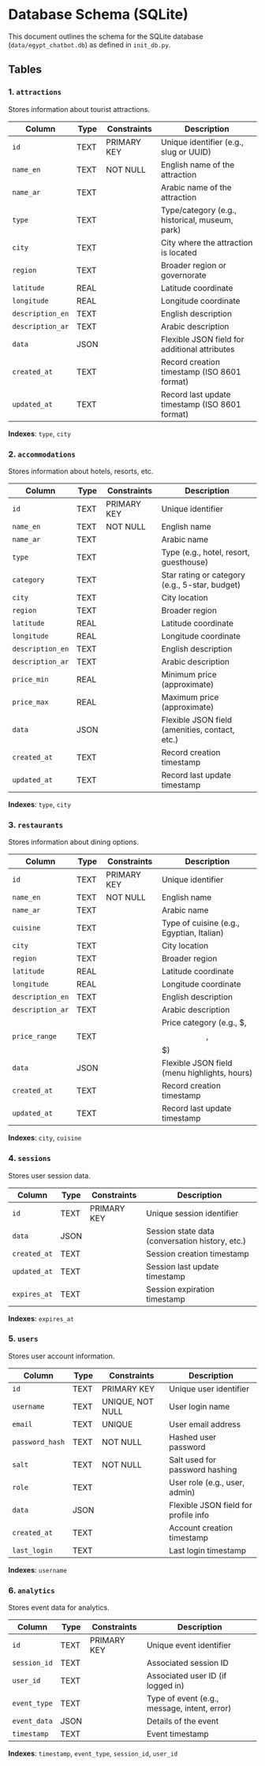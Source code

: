 # Database Schema (SQLite)

This document outlines the schema for the SQLite database (`data/egypt_chatbot.db`) as defined in `init_db.py`.

## Tables

### 1. `attractions`

Stores information about tourist attractions.

| Column           | Type | Constraints | Description                                    |
| ---------------- | ---- | ----------- | ---------------------------------------------- |
| `id`             | TEXT | PRIMARY KEY | Unique identifier (e.g., slug or UUID)         |
| `name_en`        | TEXT | NOT NULL    | English name of the attraction                 |
| `name_ar`        | TEXT |             | Arabic name of the attraction                  |
| `type`           | TEXT |             | Type/category (e.g., historical, museum, park) |
| `city`           | TEXT |             | City where the attraction is located           |
| `region`         | TEXT |             | Broader region or governorate                  |
| `latitude`       | REAL |             | Latitude coordinate                            |
| `longitude`      | REAL |             | Longitude coordinate                           |
| `description_en` | TEXT |             | English description                            |
| `description_ar` | TEXT |             | Arabic description                             |
| `data`           | JSON |             | Flexible JSON field for additional attributes  |
| `created_at`     | TEXT |             | Record creation timestamp (ISO 8601 format)    |
| `updated_at`     | TEXT |             | Record last update timestamp (ISO 8601 format) |

**Indexes**: `type`, `city`

### 2. `accommodations`

Stores information about hotels, resorts, etc.

| Column           | Type | Constraints | Description                                    |
| ---------------- | ---- | ----------- | ---------------------------------------------- |
| `id`             | TEXT | PRIMARY KEY | Unique identifier                              |
| `name_en`        | TEXT | NOT NULL    | English name                                   |
| `name_ar`        | TEXT |             | Arabic name                                    |
| `type`           | TEXT |             | Type (e.g., hotel, resort, guesthouse)         |
| `category`       | TEXT |             | Star rating or category (e.g., 5-star, budget) |
| `city`           | TEXT |             | City location                                  |
| `region`         | TEXT |             | Broader region                                 |
| `latitude`       | REAL |             | Latitude coordinate                            |
| `longitude`      | REAL |             | Longitude coordinate                           |
| `description_en` | TEXT |             | English description                            |
| `description_ar` | TEXT |             | Arabic description                             |
| `price_min`      | REAL |             | Minimum price (approximate)                    |
| `price_max`      | REAL |             | Maximum price (approximate)                    |
| `data`           | JSON |             | Flexible JSON field (amenities, contact, etc.) |
| `created_at`     | TEXT |             | Record creation timestamp                      |
| `updated_at`     | TEXT |             | Record last update timestamp                   |

**Indexes**: `type`, `city`

### 3. `restaurants`

Stores information about dining options.

| Column           | Type | Constraints | Description                                  |
| ---------------- | ---- | ----------- | -------------------------------------------- |
| `id`             | TEXT | PRIMARY KEY | Unique identifier                            |
| `name_en`        | TEXT | NOT NULL    | English name                                 |
| `name_ar`        | TEXT |             | Arabic name                                  |
| `cuisine`        | TEXT |             | Type of cuisine (e.g., Egyptian, Italian)    |
| `city`           | TEXT |             | City location                                |
| `region`         | TEXT |             | Broader region                               |
| `latitude`       | REAL |             | Latitude coordinate                          |
| `longitude`      | REAL |             | Longitude coordinate                         |
| `description_en` | TEXT |             | English description                          |
| `description_ar` | TEXT |             | Arabic description                           |
| `price_range`    | TEXT |             | Price category (e.g., $, $$, $$$)            |
| `data`           | JSON |             | Flexible JSON field (menu highlights, hours) |
| `created_at`     | TEXT |             | Record creation timestamp                    |
| `updated_at`     | TEXT |             | Record last update timestamp                 |

**Indexes**: `city`, `cuisine`

### 4. `sessions`

Stores user session data.

| Column       | Type | Constraints | Description                                     |
| ------------ | ---- | ----------- | ----------------------------------------------- |
| `id`         | TEXT | PRIMARY KEY | Unique session identifier                       |
| `data`       | JSON |             | Session state data (conversation history, etc.) |
| `created_at` | TEXT |             | Session creation timestamp                      |
| `updated_at` | TEXT |             | Session last update timestamp                   |
| `expires_at` | TEXT |             | Session expiration timestamp                    |

**Indexes**: `expires_at`

### 5. `users`

Stores user account information.

| Column          | Type | Constraints      | Description                          |
| --------------- | ---- | ---------------- | ------------------------------------ |
| `id`            | TEXT | PRIMARY KEY      | Unique user identifier               |
| `username`      | TEXT | UNIQUE, NOT NULL | User login name                      |
| `email`         | TEXT | UNIQUE           | User email address                   |
| `password_hash` | TEXT | NOT NULL         | Hashed user password                 |
| `salt`          | TEXT | NOT NULL         | Salt used for password hashing       |
| `role`          | TEXT |                  | User role (e.g., user, admin)        |
| `data`          | JSON |                  | Flexible JSON field for profile info |
| `created_at`    | TEXT |                  | Account creation timestamp           |
| `last_login`    | TEXT |                  | Last login timestamp                 |

**Indexes**: `username`

### 6. `analytics`

Stores event data for analytics.

| Column       | Type | Constraints | Description                                  |
| ------------ | ---- | ----------- | -------------------------------------------- |
| `id`         | TEXT | PRIMARY KEY | Unique event identifier                      |
| `session_id` | TEXT |             | Associated session ID                        |
| `user_id`    | TEXT |             | Associated user ID (if logged in)            |
| `event_type` | TEXT |             | Type of event (e.g., message, intent, error) |
| `event_data` | JSON |             | Details of the event                         |
| `timestamp`  | TEXT |             | Event timestamp                              |

**Indexes**: `timestamp`, `event_type`, `session_id`, `user_id`
